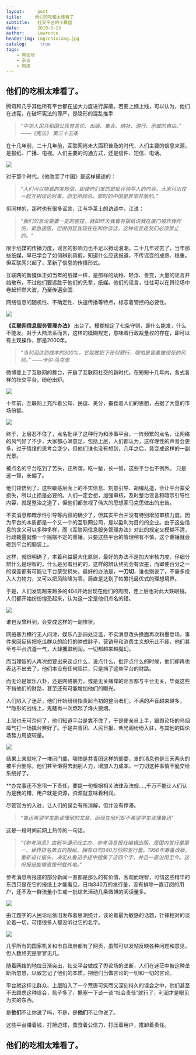 ```yaml
---
layout:     post
title:     他们的吃相太难看了
subtitle:   社交平台的小算盘
date:       2019-5-13
author:     Lawrence
header-img: img/chixiang.jpg
catalog: 	 true
tags:
    - 舆论场
    - 杂谈
    - 网络
---
```

## 他们的吃相太难看了。

腾讯和几乎其他所有平台都在加大力度进行屏蔽。若要上纲上线，可以认为，他们在违宪，在破坏宪法的尊严，是隐形的混乱推手.

>*“中华人民共和国公民有言论、出版、集会、结社、游行、示威的自由。”
                                                                               ——《宪法》 第三十五条*

在十几年前，二十几年前，互联网尚未大面积普及的时代，人们主要的信息来源，是报纸、广播、电视。人们主要的沟通方式，还是信件、短信、电话。

![](https://s2.ax1x.com/2019/05/18/EOXb1U.png)

对于那个时代，《他改变了中国》是这样描述的：

>*“人们可以随意的发短信，即使他们发的是批评领导人的内容。大家可以在一起互相谈论时事，而无所顾忌。那时的中国是非常开放的。”*


但同样的，那时也有很多谣言，江与华莱士的访谈中，江说：

>*"我们的言论需要一定的管控，就如昨天我看有报纸说我在厦门被炸弹炸伤，紧急送医，但很明显我现在在和你谈话，这种谣言是我们必须禁止的。"*

限于纸媒的传播力度，谣言的影响力也不足以掀动浪潮。二十几年过去了，当年那些纸媒，早已学会了如何辨别真假，知道什么应该报道，不传谣变的成熟、稳重。但互联网兴起了，革新了信息的传播形式。

互联网的新媒体正如当年的纸媒一样，是那样的幼稚、轻浮、善变，大量的谣言开始散布，不过他们要远胜于他们的先辈，纸媒。他们的谣言，往往可以在舆论场中卷起轩然大波，乃至传遍全国.

网络信息的随机性、不确定性、快速传播等特点，标志着管控的必要性。

![](https://lawrence-1251535219.cos.ap-chengdu.myqcloud.com/%E5%9B%BE%E7%89%872.png?q-sign-algorithm=sha1&q-ak=AKIDOS3CEy5gda3onM50TAL03Rxwy63PRSIL&q-sign-time=1558178219;1558180019&q-key-time=1558178219;1558180019&q-header-list=&q-url-param-list=&q-signature=90b3194d696333f5b494b1bee8435e47f274ab54&x-cos-security-token=3e88662d7f548c15769340cdac0759027fe73f8e10001)

**《互联网信息服务管理办法》** 出台了。模糊规定了七条守则，即什么能发，什么不能发。对于大陆法系而言，这样的模糊规定，意味着行政裁量权的存在，即可以有主观操作，那是2000年。


>*“当利润达到成本的300%，它就敢犯下任何罪行，哪怕是冒着被绞死的风险。”
                                                                                                         ——卡尔·马克思*

微博登上了互联网的舞台，开启了互联网社交的新时代，在短短十几年内，各式各样的社交平台，纷纷出炉。

![](https://s2.ax1x.com/2019/05/18/EOj3uQ.png)

十年前，互联网上充斥着公知、民逗、美分，蚕食着人们的思想，占据了大量的市场份额。

![](https://lawrence-1251535219.cos.ap-chengdu.myqcloud.com/%E5%9B%BE%E7%89%874.png?q-sign-algorithm=sha1&q-ak=AKIDXcnwYzZd5NEewnNKIIlWZYcgWKE56lF1&q-sign-time=1558178286;1558180086&q-key-time=1558178286;1558180086&q-header-list=&q-url-param-list=&q-signature=d8ea74b42b81e51c6def674f6ca6829838551e96&x-cos-security-token=7bb1ea5a71588f01c914dcee104f3b39418e569410001)

终于，上层忍不住了，点名批评了这种行为和涉事平台，一阵频繁的点名，让网络的风气好了不少，大家都心满意足，包括上层，人们都认为，这样理性的声音会更多，过于情绪的思考会变少，但他们谁也没有想到，几年之后，竟变成这样的一副光景。

被点名的平台吃到了苦头，正所谓，吃一堑，长一智，这些平台也不例外。
只是这一智，长偏了。

他们领悟到了，这些敏感层面上的不实信息、刻意引导、胡编乱造，会让平台蒙受损失，所以止损是必要的。人们一定会想，加强审核，及时整治谣言和暗示引导性内容，就是整治之道了，但他们都忽视了伟大的思想家马克思做出的忠告。

不实消息和暗示性引导等内容的确少了，但其实平台并没有特别增加审核力度。因为平台的本质都是一个又一个的互联网公司，是以盈利为目的的企业。由于这些信息的含义可以多种多样，而《互联网信息服务管理办法》对此的规定又模糊不清，行政裁量就像一个摇摆不定的重锤，只要这些平台的管理稍有不慎，这个重锤就会砸到平台的脑袋上。

这样，就很明确了，本着利益最大化原则，最好的办法不是加大审核力度，仔细分辨什么是理智的，什么是另有目的的，这样的辨认终究会有误差，而即使百分之一的误差都有可能让平台蒙受损失，最好的办法是，**一刀切**，谁也别说了，不需多投入人力物力，又可以把风险降为零，简直是达到了帕累托最优式的理想境界。

于是，人们发现越来越多的404开始出现在他们的周围，连上层也对此大跌眼镜。人们都开始纷纷惶恐起来，认为这一定是他们点名的错。

![](https://s2.ax1x.com/2019/05/18/EOjFje.png)

谁也没曾料到，会变成这样的一副惨状。

网络暴力横行无人问津，娱乐八卦四处泛滥，不实消息改头换面再次粉墨登场，事件来回反转把吃瓜群众的脸打的肿成胖子，营销号和消费主义却乐此不疲，他们甚至与平台沆瀣一气，大肆攫取利润。一切都越来越魔幻。

而当理智的人再次想要出来谈点什么，说点什么，批评点什么的时候，他们却再也表达不出去了，他们本没有任何阻拦，只是挡了这些平台的财路。

而无论是娱乐八卦，还是网络暴力，或是无关痛痒的谣言都与平台无关，毕竟这些不挡他们的财路，甚至还有可能增加他们的曝光。

人们陷入了迷茫，他们开始纷纷指责起当初的整治者们，不满的声音越来越多，**隐形的战线上，鬼魅再一次燃起了烽火狼烟。

上层也无可奈何了，他们知道平台是靠不住了，于是便亲自上手，跟舆论场的乌烟瘴气打一场擂台赛好了。于是共青团、人民日报、紫光阁纷纷入驻，与其他的舆论场势力周旋较量。

![](https://s2.ax1x.com/2019/05/18/EOjAnH.png)

结果上来就吃了一堆闭门羹，哪怕是共青团这样的部委，发的消息也是三天两头的被平台删除，他们甚至懒得去剥削人力，增加人力成本。一刀切这种事情干脆交给系统好了。

**办完事还不忘甩一下责任，要提一句根据相关法律及法规....,千万不能让人们认为是我的错，用户就是资源，资源就意味着利润。

尽管官方的入驻，让人们的误会有所消解，但并没有停滞。

>*“鲁迅希望学生能读懂他的文章，而现在他们却不希望学生读懂鲁迅”*

这是一段时间前网上热传的一句话。

>*“《参考消息》由新华通讯社主办、参考消息报社编辑出版，是国内发行量第一、世界排名第五的报纸，拥有日均340万份的发行量。1956年筹备改版，重新设计报头，决定从鲁迅手迹中搜集了这四个字，并且一直沿用至今。这份报纸能够直接刊载外电。”*

参考消息所报道的部分新闻一直都是那么的有价值，客观而理智，可惜这些精华的东西只是在它的报纸上才能看见，日均340万的发行量，没有排除一直订阅的用户，还不及一群流量小生或一批综艺活动几条微博的阅读量多。

![](https://s2.ax1x.com/2019/05/18/EOjEBd.png)

由江题字的人民论坛依旧发布着思潮统计，谈论着最为敏感的话题，针锋相对的谈论着一切，可惜很多人都没听过它的名字。

![](https://s2.ax1x.com/2019/05/18/EOjVHA.png)

几乎所有的国家机关和市县政府都有了网页，虽然可以发帖反映各种问题和意见，但人数终究是寥寥无几。

随着网络的地位日渐突出，社交平台做成了舆论场的垄断，人们在迷茫中被这种垄断所忽悠，以致忘记了他们的本质，把他们当做言论的一切和一切的言论。

平台就这样让群众、上层陷入了一个荒唐可笑而又深刻持久的误会之中，他们甚至不去顾虑这种误会，虱子多了，搪塞一下谈一谈“社会责任”就行了，利润才是眼见为实的东西。

是**他们**不让你说了吗，不是，是**他们**不让你说了。

这些平台赚着钱，打擦边球，蚕食着公信力，打压着用户，推卸着责任。

## 他们的吃相太难看了。

